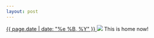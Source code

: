 ```yaml
---
layout: post
---
```


<p>
  <a href="/294">
    <time>{{ page.date | date: "%e %B, %Y" }}</time>
  </a>
  <a href="/294"><img src="{{ site.assets_url }}/294.jpg"/></a>
  <span>This is home now!</span>
</p>
